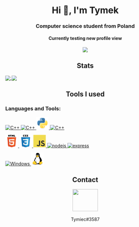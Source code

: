 <h1 align="center">Hi 👋, I'm Tymek</h1>

<h3 align="center">Computer science student from Poland</h3>
<h4 align="center">Currently testing new profile view</h4>

<p align="center">
  <img align="center" src="https://komarev.com/ghpvc/?username=Tymiec&color=2596be">
</p>
<h2 align="center">Stats</h2>

<a href="https://github.com/anuraghazra/github-readme-stats">
  <img align="center" src="https://github-readme-stats.vercel.app/api?username=Tymiec&text_color=ffffff&show_icons=true&count_private=true&include_all_commits=true&bg_color=000000&custom_title=Moje statystyki&line_height=28&border_color=2596be&title_color=2596be&icon_color=2596be" />
</a>
<a href="https://github.com/anuraghazra/convoychat">
  <img align="center" src="https://github-readme-stats.vercel.app/api/top-langs/?username=Tymiec&text_color=ffffff&layout=compact&langs_count=10&bg_color=000000&custom_title=Używane języki&card_width=297&title_color=2596be&border_color=2596be" />
</a>

<h2 align="center">Tools I used</h2>

<h3 align="left">Languages and Tools:</h3>
<p align="left"> 
<a href="https://www.cplusplus.com/" target="_blank"> <img src="https://cdn.jsdelivr.net/gh/devicons/devicon/icons/c/c-original.svg" alt="C++" width="40" height="40"/> 
</a>
<a href="https://www.cplusplus.com/" target="_blank"> <img src="https://cdn.jsdelivr.net/gh/devicons/devicon/icons/cplusplus/cplusplus-original.svg" alt="C++" width="40" height="40"/> 
</a>
<a href="https://www.python.org" target="_blank"> <img src="https://raw.githubusercontent.com/devicons/devicon/master/icons/python/python-original.svg" alt="python" width="40" height="40"/> 
</a>  
<a href="https://www.java.com/" target="_blank"> <img src="https://cdn.jsdelivr.net/gh/devicons/devicon/icons/java/java-original-wordmark.svg" alt="C++" width="40" height="40"/> </a>

<a href="https://www.w3.org/html/" target="_blank"> <img src="https://raw.githubusercontent.com/devicons/devicon/master/icons/html5/html5-original-wordmark.svg" alt="html5" width="40" height="40"/> </a> 
<a href="https://www.w3schools.com/css/" target="_blank"> <img src="https://raw.githubusercontent.com/devicons/devicon/master/icons/css3/css3-original-wordmark.svg" alt="css3" width="40" height="40"/> </a> <a href="https://developer.mozilla.org/en-US/docs/Web/JavaScript" target="_blank"> <img src="https://raw.githubusercontent.com/devicons/devicon/master/icons/javascript/javascript-original.svg" alt="javascript" width="40" height="40"/> </a> 
<a href="https://materializecss.com/" target="_blank"> </a>
<a href="https://nodejs.org" target="_blank"> <img src="https://cdn.jsdelivr.net/gh/devicons/devicon/icons/nodejs/nodejs-plain.svg" alt="nodejs" width="40" height="40"/> </a> 
<a href="https://expressjs.com" target="_blank"> <img src="https://cdn.jsdelivr.net/gh/devicons/devicon/icons/express/express-original.svg" alt="express" width="40" height="40"/> </a>

<a href="https://www.windows.com/" target="_blank"> <img src="https://cdn.jsdelivr.net/gh/devicons/devicon/icons/windows8/windows8-original.svg" alt="Windows" width="40" height="40"/> 
</a> <a href="https://www.linux.org/" target="_blank"> <img src="https://raw.githubusercontent.com/devicons/devicon/master/icons/linux/linux-original.svg" alt="linux" width="40" height="40"/> 
</a>
</p>
<h2 align="center">Contact</h2>

<p align="center">

<a href="https://discord.com/users/272423815219511296">
  <img src="https://cdn.jsdelivr.net/npm/simple-icons@3.0.1/icons/discord.svg" height="70" width="80">
</a>

<p align="center">
Tymiec#3587
</p>

</p>